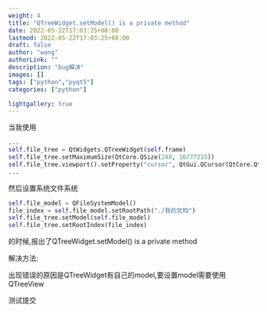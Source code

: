 ```yaml
---
weight: 4
title: "QTreeWidget.setModel() is a private method"
date: 2022-05-22T17:03:25+08:00
lastmod: 2022-05-22T17:03:25+08:00
draft: false
author: "wang"
authorLink: ""
description: "bug解决"
images: []
tags: ["python","pyqt5"]
categories: ["python"]

lightgallery: true
---
```


当我使用

```python
...
self.file_tree = QtWidgets.QTreeWidget(self.frame)
self.file_tree.setMaximumSize(QtCore.QSize(248, 16777215))
self.file_tree.viewport().setProperty("cursor", QtGui.QCursor(QtCore.Qt.ArrowCursor))
...
```

然后设置系统文件系统

```python
self.file_model = QFileSystemModel()
file_index = self.file_model.setRootPath("./我的文档")
self.file_tree.setModel(self.file_model)
self.file_tree.setRootIndex(file_index)
```

的时候,报出了QTreeWidget.setModel() is a private method

解决方法:

出现错误的原因是QTreeWidget有自己的model,要设置model需要使用QTreeView

测试提交

